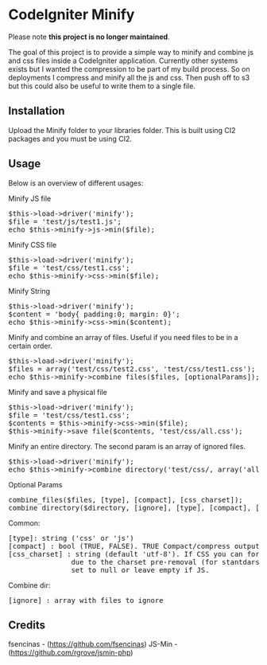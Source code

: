 # CodeIgniter Minify

Please note **this project is no longer maintained**. 

The goal of this project is to provide a simple way to minify and combine js and css files inside a CodeIgniter application. Currently other systems
exists but I wanted the compression to be part of my build process. So on deployments I compress and minify all the js and css. Then push off to s3
but this could also be useful to write them to a single file.

## Installation

Upload the Minify folder to your libraries folder. This is built using CI2 packages and you must be using CI2.

## Usage

Below is an overview of different usages:

Minify JS file
<pre>
$this->load->driver('minify');
$file = 'test/js/test1.js';
echo $this->minify->js->min($file);
</pre>

Minify CSS file
<pre>
$this->load->driver('minify');
$file = 'test/css/test1.css';
echo $this->minify->css->min($file);
</pre>

Minify String
<pre>
$this->load->driver('minify');
$content = 'body{ padding:0; margin: 0}';
echo $this->minify->css->min($content);
</pre>

Minify and combine an array of files. Useful if you need files to be in a certain order.
<pre>
$this->load->driver('minify');
$files = array('test/css/test2.css', 'test/css/test1.css');
echo $this->minify->combine_files($files, [optionalParams]);
</pre>

Minify and save a physical file
<pre>
$this->load->driver('minify');
$file = 'test/css/test1.css';
$contents = $this->minify->css->min($file);
$this->minify->save_file($contents, 'test/css/all.css');
</pre>

Minify an entire directory. The second param is an array of ignored files.
<pre>
$this->load->driver('minify');
echo $this->minify->combine_directory('test/css/, array('all.css'), [optionalParams]);
</pre>

Optional Params
<pre>
combine_files($files, [type], [compact], [css_charset]);
combine_directory($directory, [ignore], [type], [compact], [css_charset]);
</pre>
Common:
<pre>
[type]: string ('css' or 'js')
[compact] : bool (TRUE, FALSE). TRUE Compact/compress output, FALSE doesn't compress output (only aggregation)
[css_charset] : string (default 'utf-8'). If CSS you can force a starting single charset declaration (when aggregate files)
               due to the charset pre-removal (for stantdars compliance and Webkit bugfix prevention)
               set to null or leave empty if JS.
</pre>
Combine dir:
<pre>
[ignore] : array with files to ignore
</pre>

## Credits
fsencinas - (https://github.com/fsencinas)
JS-Min - (https://github.com/rgrove/jsmin-php)
